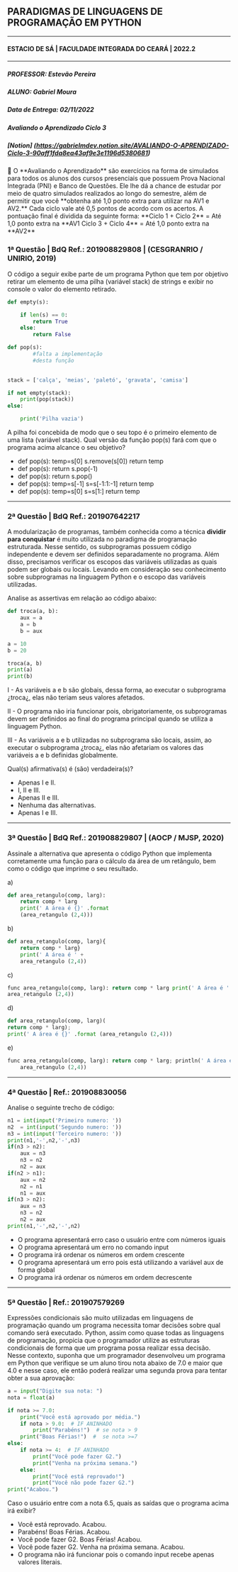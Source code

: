 ## PARADIGMAS DE LINGUAGENS DE PROGRAMAÇÃO EM PYTHON
---
#### ESTACIO DE SÁ | FACULDADE INTEGRADA DO CEARÁ | 2022.2
---
##### PROFESSOR: Estevão Pereira
##### ALUNO: Gabriel Moura
##### Data de Entrega: 02/11/2022
##### Avaliando o Aprendizado Ciclo 3
##### [Notion] (https://gabrielmdev.notion.site/AVALIANDO-O-APRENDIZADO-Ciclo-3-90aff1fda8ea43af9e3e1196d5380681)

<aside>
📜 O **Avaliando o Aprendizado** são exercícios na forma de simulados para todos os alunos dos cursos presenciais que possuem Prova Nacional Integrada (PNI) e Banco de Questões. Ele lhe dá a chance de estudar por meio de quatro simulados realizados ao longo do semestre, além de permitir que você **obtenha até 1,0 ponto extra para utilizar na AV1 e AV2.** Cada ciclo vale até 0,5 pontos de acordo com os acertos. A pontuação final é dividida da seguinte forma:
**Ciclo 1 + Ciclo 2** = Até 1,0 ponto extra na **AV1
Ciclo 3 + Ciclo 4** = Até 1,0 ponto extra na **AV2**

</aside>

### 1ª Questão | BdQ Ref.: 201908829808 | (CESGRANRIO / UNIRIO, 2019)

O código a seguir exibe parte de um programa Python que tem por objetivo retirar um elemento de uma pilha (variável stack) de strings e exibir no console o valor do elemento retirado.

```python
def empty(s):

    if len(s) == 0:
        return True
    else:
        return False

def pop(s):
		#falta a implementação
		#desta função
		

stack = ['calça', 'meias', 'paletó', 'gravata', 'camisa']

if not empty(stack):
    print(pop(stack))
else:

    print('Pilha vazia')
```

A pilha foi concebida de modo que o seu topo é o primeiro elemento de uma lista (variável stack). Qual versão da função pop(s) fará com que o programa acima alcance o seu objetivo?

- def pop(s): temp=s[0] s.remove(s[0]) return temp
- def pop(s): return s.pop(-1)
- def pop(s):  return s.pop()
- def pop(s): temp=s[-1] s=s[-1:1:-1] return temp
- def pop(s): temp=s[0] s=s[1:] return temp

---


### 2ª Questão | BdQ Ref.: 201907642217

A modularização de programas, também conhecida como a técnica **dividir para conquistar** é muito utilizada no paradigma de programação estruturada. Nesse sentido, os subprogramas possuem código independente e devem ser definidos separadamente no programa. Além disso, precisamos verificar os escopos das variáveis utilizadas as quais podem ser globais ou locais. Levando em consideração seu conhecimento sobre subprogramas na linguagem Python e o escopo das variáveis utilizadas. 

Analise as assertivas em relação ao código abaixo:

```python
def troca(a, b):
    aux = a
    a = b
    b = aux

a = 10
b = 20

troca(a, b)
print(a)
print(b)
```

I - As variáveis a e b são globais, dessa forma, ao executar o subprograma ¿troca¿, elas não teriam seus valores afetados.

II - O programa não iria funcionar pois, obrigatoriamente, os subprogramas devem ser definidos ao final do programa principal quando se utiliza a linguagem Python.

III - As variáveis a e b utilizadas no subprograma são locais, assim, ao executar o subprograma ¿troca¿, elas não afetariam os valores das variáveis a e b definidas globalmente.

Qual(s) afirmativa(s) é (são) verdadeira(s)?

- Apenas I e II.
- I, II e III.
- Apenas II e III.
- Nenhuma das alternativas.
- Apenas I e III.

---


### 3ª Questão | BdQ Ref.: 201908829807 | (AOCP / MJSP, 2020)

Assinale a alternativa que apresenta o código Python que implementa corretamente uma função para o cálculo da área de um retângulo, bem como o código que imprime o seu resultado.

a)

```python
def area_retangulo(comp, larg):
	return comp * larg
	print(' A área é {}' .format
	(area_retangulo (2,4)))
```

b)

```python
def area_retangulo(comp, larg){
	return comp * larg}
	print(' A área é ' +
	area_retangulo (2,4))
```

c)

```python
func area_retangulo(comp, larg): return comp * larg print(' A área é ' ||
area_retangulo (2,4))
```

d)

```python
def area_retangulo(comp, larg)(
return comp * larg);
print(' A área é {}' .format (area_retangulo (2,4)))
```

e)

```python
func area_retangulo(comp, larg): return comp * larg; println(' A área é ' +
	area_retangulo (2,4))
```

---


### 4ª Questão | Ref.: 201908830056

Analise o seguinte trecho de código:

```python
n1 = int(input('Primeiro numero: '))
n2  = int(input('Segundo numero: '))
n3 = int(input('Terceiro numero: '))
print(n1,'-',n2,'-',n3)
if(n3 > n2):
    aux = n3
    n3 = n2
    n2 = aux
if(n2 > n1):
    aux = n2
    n2 = n1
    n1 = aux
if(n3 > n2):
    aux = n3
    n3 = n2
    n2 = aux    
print(n1,'-',n2,'-',n2)
```

- O programa apresentará erro caso o usuário entre com números iguais
- O programa apresentará um erro no comando input
- O programa irá ordenar os números em ordem crescente
- O programa apresentará um erro pois está utilizando a variável aux de forma global
- O programa irá ordenar os números em ordem decrescente

---


### 5ª Questão | Ref.: 201907579269

Expressões condicionais são muito utilizadas em linguagens de programação quando um programa necessita tomar decisões sobre qual comando será executado. Python, assim como quase todas as linguagens de programação, propicia que o programador utilize as estruturas condicionais de forma que um programa possa realizar essa decisão. Nesse contexto, suponha que um programador desenvolveu um programa em Python que verifique se um aluno tirou nota abaixo de 7.0 e maior que 4.0 e nesse caso, ele então poderá realizar uma segunda  prova para tentar obter a sua aprovação:

```python
a = input("Digite sua nota: ")
nota = float(a)

if nota >= 7.0:
    print("Você está aprovado por média.")
    if nota > 9.0:  # IF ANINHADO
        print("Parabéns!")  # se nota > 9
    print("Boas Férias!")  #  se nota >=7
else:
    if nota >= 4:  # IF ANINHADO
        print("Você pode fazer G2.")
        print("Venha na próxima semana.")
    else:
        print("Você está reprovado!")
        print("Você não pode fazer G2.")
print("Acabou.")
```

Caso o usuário entre com a nota 6.5, quais as saídas que o programa acima irá exibir?

- Você está reprovado. Acabou.
- Parabéns! Boas Férias. Acabou.
- Você pode fazer G2. Boas Férias! Acabou.
- Você pode fazer G2.  Venha na próxima semana. Acabou.
- O programa não irá funcionar pois o comando input recebe apenas valores literais.